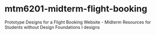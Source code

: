 # mtm6201-midterm-flight-booking
Prototype Designs for a Flight Booking Website - Midterm Resources for Students without Design Foundations I designs
